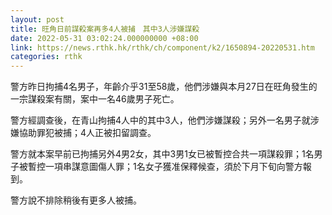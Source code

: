 ```yaml
---
layout: post
title: 旺角日前謀殺案再多4人被捕　其中3人涉嫌謀殺
date: 2022-05-31 03:02:24.000000000 +08:00
link: https://news.rthk.hk/rthk/ch/component/k2/1650894-20220531.htm
categories: rthk
---
```


警方昨日拘捕4名男子，年齡介乎31至58歲，他們涉嫌與本月27日在旺角發生的一宗謀殺案有關，案中一名46歲男子死亡。

警方經調查後，在青山拘捕4人中的其中3人，他們涉嫌謀殺；另外一名男子就涉嫌協助罪犯被捕；4人正被扣留調查。

警方就本案早前已拘捕另外4男2女，其中3男1女已被暫控合共一項謀殺罪；1名男子被暫控一項串謀意圖傷人罪；1名女子獲准保釋候查，須於下月下旬向警方報到。

警方說不排除稍後有更多人被捕。
